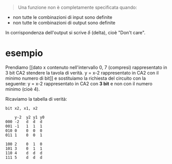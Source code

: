 > Una funzione non è completamente specificata quando:
- non tutte le combinazioni di input sono definite
- non tutte le combinazioni di output sono definite

In corrispondenza dell'output si scrive $\delta$ (delta), cioè "Don't care".

# esempio
Prendiamo [[dato x contenuto nell'intervallo 0, 7 (compresi) rappresentato in 3 bit CA2 stendere la tavola di verità. y = x-2 rappresentato in CA2 con il minimo numero di bit]] e sostituiamo la richiesta del circuito con la seguente: y = x-2 rappresentato in CA2 con **3 bit** e non con il numero minimo (cioè 4).

Ricaviamo la tabella di verità:
```
bit x2, x1, x2 

    y-2  y2 y1 y0
000 -2   d  d  d
001 -1   1  1  1
010 0    0  0  0
011 1    0  0  1

100 2    0  1  0
101 3    0  1  1
110 4    d  d  d
111 5    d  d  d
```



